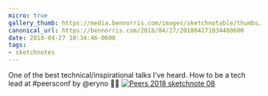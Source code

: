 ```yaml
---
micro: true
gallery_thumb: https://media.bennorris.com/images/sketchnotable/thumbs/peers-2018-sketchnote-08.jpg
canonical_url: https://bennorris.com/2018/04/27/201804271034460600
date: 2018-04-27 10:34:46-0600
tags:
- sketchnotes
---
```


One of the best technical/inspirational talks I’ve heard. How to be a tech lead at #peersconf by @eryno ✍🏼 [![Peers 2018 sketchnote 08](https://media.bennorris.com/images/sketchnotable/peers-2018/peers-2018-sketchnote-08.jpg)](https://media.bennorris.com/images/sketchnotable/peers-2018/peers-2018-sketchnote-08.jpg)